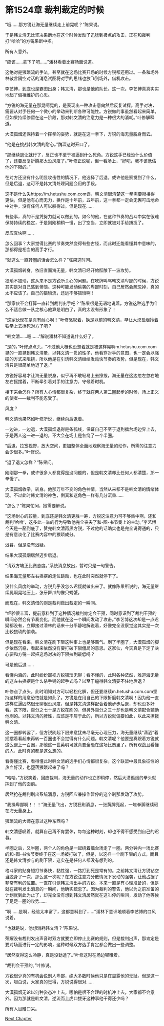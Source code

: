 # 第1524章 裁判裁定的时候

“哦……那方锐让海无量继续走上前晃呢？”陈果说。

于是韩文清无比坚决果断地在这个时候发动了迅猛到极点的攻击，正在和裁判打“哈哈”的方锐果断中招。

所有人意外。

“应该……拿下了吧……”潘林看着比赛场面说道。

这绝对是猥琐流的手法，甚至就在这场比赛开场的时候方锐都还用过。一条和场外林敬言隔空对话的消息试图将对手的思绪也放飞到场外，借机攻击。

李艺博，到底也是霸图出身；韩文清，那也是他的队长。这一次，李艺博真真实实地起了偏袒维护的心思。

“方锐的海无量在那晃啊晃的，是表现出一种攻击意向然后反复试探。高手对决，需要从对手任何一个微小的举动来判断各种可能性。方锐做的事虽然看起来简单，但如果持续停留在这一阶段，那对韩文清的注意力是一种很大的消耗。”叶修解释道。

大漠孤烟还保持着一个挥拳的姿势，就是在这一拳下，方锐的海无量脱身而去。

“他是在挑战韩文清的耐心。”魏琛这时开口了。

“那继续退让就行了，反正也不至于被逼到什么死角。方锐这手已经没什么价值了，还要反复折腾那太没风度了。”叶修正说呢，但一看场上，“好吧，我不该低估他的下限的。”

在对方还没有什么明显攻击性的情况下，他选择了后退。或许他是察觉到了什么，但是后退，这可不是韩文清处理问题会用的手段。

这不是什么失https://m.hetushu.com.com误，韩文清很清楚这一拳需要衔接得更快，但是他有心而无力，换作是十年前，五年前，这一拳都一定会无懈可击地命中对手，没有任何人可以躲得过。但是现在……

有些事，真的不是凭努力就可以做到的。如今的他，在这种节奏的战斗中实在很难保持持续的稳定，于是刚刚稍稍一慢，出了空当，立即就被对手给捕捉了。

反应真快啊……

怎么回事？大家觉得比赛的节奏突然变得有些古怪，而此时还能看懂其中意味的，那都得是相当的高手才行。

“就这么一直转圈的话会怎么样？”陈果这时问。

大漠孤烟转身，依旧直面海无量，韩文清已经开始酝酿下一波攻势。

猥琐不猥琐，这从来不是方锐所关心的问题。在吃牌叫骂韩文清卑鄙的时候，方锐其实是对自己感到懊恼。这种可能发动偷袭的卑鄙时刻，自己居然会疏忽掉，真的太不应该了。自己的猥琐流，还远不够猥琐啊！

“那家伙不会打算一直转到裁判出手吧？”陈果很是无语地说着。方锐这种选手为什么不适合做一队之核心他算是明白了，真的太没有形象了！

“这家伙现在是真有耐心啊！”叶修感叹着，换是以前的韩文清，早让大漠孤烟拎着铁拳上去捶死对方了吧？

“韩文清……嗯……”解说潘林不知道说什么好了。

“是的。”叶修点点头，“不过他大概也没想着就是被这样晃啊m.hetushu.com.com晃的一直晃到韩文清晕，以韩文清一贯的性子，他看穿对手的意图，也一定会以强硬的方式来阻挠，所以他是在引诱韩文清继续发动快节奏的攻势，但是现在，韩文清只是很简单地退了退。”

方锐好容易才让海无量脱身，似乎再不敢轻易上去撩拨，海无量在这边忽左忽右地左右摇摆着，不断牵引着对手的注意力，守候着时机。

接下来会怎样？所有人心情都很复杂，终于就在两人第二圈起步的时候，场上正义的使者——裁判不能忍受了。

风度？

韩文清也果然如叶修所说，继续向后退着。

一边进，一边退，大漠孤烟退得是条弧线，保证自己不至于退到擂台场边界上去，于是两人这一进一退的，不大会在场上是各绕了一个半圈。

“后退，拉宽视野，放大空间，更加整体全面地观察海无量的动作，所需的注意力会少很多。”叶修说。

“退了退又怎样？”陈果问。

刚刚那一拳，或许很多人都觉得是没问题的，但是韩文清却比任何人都清楚，那一拳慢了。

大漠孤烟收拳，转身。他那万年不变的角色神情，当然从来都不是韩文清的情绪体现。不过此时韩文清的神色，倒真和这角色一样有几分沉重……

“怎么？”陈果忙问，她需要解说。

“这场耐心的较量，到底还是韩文清更胜一筹，方锐这注意力可不够集中啊，还和裁判‘哈哈’，这多此一举的行为导致他完全丧夫了和-图-书节奏上的主动。”李艺博今天是一豁到底了，赞完韩文清再黑方锐，不过他的话确实也是完全说得通的，只是有意淡化了比赛内容中的猥琐成分。

迟暮，但是没有迟疑。

结果大漠孤烟居然迈步后退。

“请双方端正比赛态度。”系统消息放出，暂时只是一句警告。

结果海无量那左右摇摆的走位跳动，也在此时突然就停下了。

没什么风度的举动，方锐几乎没怎么迟疑就做出来了。就像陈果所说的，海无量继续晃啊晃地压上，张牙舞爪的像只螃蟹。

而现在，韩文清借的则是裁判做出裁定的一瞬间。

“经验很丰富，提前意料到了这种情况裁判肯定会干预，同时意识到了裁判干预的瞬间必然会有节奏变化，而他就在这一个瞬间发动了攻击。”李艺博这次却是一点迟疑都没有，立即接过潘林的话来十分平静地解说着，好像完全没察觉这其实是一次比较猥琐的偷袭。

但是现在看来，韩文清在刷下限这种事上也是够霸气。刷了半圈了，大漠孤烟的脚步依然沉稳，看起来依然没有要打破下限僵局的意思。这家伙，今天真是下定了决心要和方锐一起把这场对决的下限拉到最低吗？

可是他后退……

看懂内涵的，此时纷纷鄙视方锐猥琐无聊；看不懂的，此时各种茫然，难道海无量的这左右摇摆是什么杀手锏的起手式吗？以至于逼得韩文清要不住地后退？

叶修点了点头。此时明知对方可以轻松化解，但还要继续m.hetushu.com.com坚持这样的用意恐怕就是如此了。方锐是在用自己的下限折磨韩文清啊！因为他一直这样进逼固然很无聊很没风度，但是韩文清这样配合着他步步后退，却也没多好看。这下限，百分之七十是方锐在刷的，但另外百分之三十却也是韩文清配合辅助他刷的。以韩文清的脾性，应该是不屑于此的，所以方锐就偏要如此，以此来撩拨韩文清。

这一圈都转罢了，但方锐刷起下限来意犹未尽毫无心理压力，海无量继续“潇洒”着摇摆着看起来再转一百圈也不会觉得有什么问题。韩文清呢？他要是真跟着方锐就这么退上一百圈，那他这一世英明可就真要全砸在这场比赛里了。所有观战且看懂的人，此时真的都是这么想的。

看得懂比赛，看得懂此时韩文清的选手们心情都很复杂。这个联盟中最具象征性的热血好汉，也堕落猥琐起来了吗？

“哈哈。”方锐笑着，回应裁判，海无量的动作也立即稍停，然后大漠孤烟的拳头就挥到了他的面前。

居然抢在裁判刷出系统消息，方锐回应兼操作暂停的这个刹那发动了攻势。

“我操卑鄙啊！！！”海无量飞出，方锐狂刷消息，一张黄牌亮起，一堆拳脚继续砸在海无量身上。

猥琐流的大师在意过这种东西吗？

韩文清感叹着，就算自己再不肯罢休，每每这种时刻，却也不得不感受到自己的迟暮。

半圈之后，又半圈，两个人的角色是一起绕着擂台场走了一圈。两分钟内一场比赛的和-图-书快节奏终于在这一场被打破了，但是，以这样一个刷下限的方式，而且还是韩文清参与的刷下限，这实在是任何人都没有想到的。

格斗家的贴身短打节奏快，黏性强，一路打到死是常有的。之前韩文清让方锐钻空当脱身了一次，那么这一次呢？在方锐注意力分散情况下发动的强袭，让他占据了非常有利的位置。一直在引诱韩文清出手的方锐，本来一直是有心理准备的，但是就在裁判发出消息的一瞬间，他确实疏忽了。因为裁判的警告，他以为之前准备的计划就到此为止了，却完全没有想到韩文清居然就在这叫停的瞬间，发动了他等候了足足一圈的攻势……

“啊……是啊，经验太丰富了，这都意料到了……”潘林下意识地顺着李艺博的口风说着。

“也就是说，他想消耗韩文清？”陈果说。

荣耀没有裁判发出声音时双方就要立即停止比赛的规则，但是裁判出声，那肯定是要对场面进行一定的影响，这种时候双方选手肯定都会做出一些调整。

“居然变得这么冷静，真是没劲透了。”叶修这时在场边嘟囔着。

“裁判会干预的。”叶修说。

方锐很少真的有机会说别人卑鄙，绝大多数时候他只是在显露他的无耻。但是这一次，坦白说，大家真的觉得，方锐说得很对……

大漠孤烟无论以何种姿态冲上去，哪怕是很不合理的时机冲上去，大家都不会意外。因为那就是韩文清，逆流而上虎口拔牙这种事他干得还少吗？

所有人目瞪口呆。



[Next Chapter](%E7%AC%AC1525%E7%AB%A0%20%E4%B8%BB%E9%A2%98%E4%B8%8D%E5%8F%98%E7%9A%84%E4%BA%A4%E9%94%8B.md)